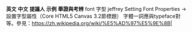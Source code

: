 **英文**        **中文**      **提議人**      **示例**                                                                **舉證與考辨**
font            字型          jeffrey         Setting Font Properties -> 設置字型屬性（Core HTML5 Canvas 3.2節標題）  字體一詞應與typeface對等。參見：https://zh.wikipedia.org/wiki/%E5%AD%97%E5%9E%8B|
